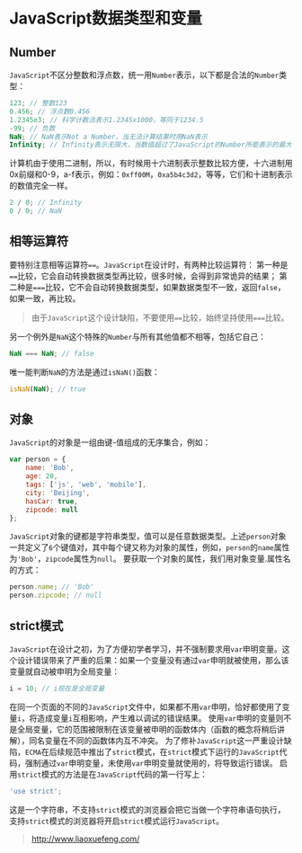# JavaScript数据类型和变量 #

## Number ##

`JavaScript`不区分整数和浮点数，统一用`Number`表示，以下都是合法的`Number`类型：
```js
123; // 整数123
0.456; // 浮点数0.456
1.2345e3; // 科学计数法表示1.2345x1000，等同于1234.5
-99; // 负数
NaN; // NaN表示Not a Number，当无法计算结果时用NaN表示
Infinity; // Infinity表示无限大，当数值超过了JavaScript的Number所能表示的最大值时，就表示为Infinity
```
计算机由于使用二进制，所以，有时候用十六进制表示整数比较方便，十六进制用0x前缀和0-9，a-f表示，例如：`0xff00M`，`0xa5b4c3d2`，等等，它们和十进制表示的数值完全一样。

```js
2 / 0; // Infinity
0 / 0; // NaN
```
## 相等运算符 ##
要特别注意相等运算符`==`。`JavaScript`在设计时，有两种比较运算符：
第一种是`==`比较，它会自动转换数据类型再比较，很多时候，会得到非常诡异的结果；
第二种是`===`比较，它不会自动转换数据类型，如果数据类型不一致，返回`false`，如果一致，再比较。
> 由于`JavaScript`这个设计缺陷，不要使用`==`比较，始终坚持使用`===`比较。

另一个例外是`NaN`这个特殊的`Number`与所有其他值都不相等，包括它自己：
```js
NaN === NaN; // false
```
唯一能判断`NaN`的方法是通过`isNaN()`函数：
```js
isNaN(NaN); // true
```
## 对象 ##
`JavaScript`的对象是一组由键-值组成的无序集合，例如：
```js
var person = {
    name: 'Bob',
    age: 20,
    tags: ['js', 'web', 'mobile'],
    city: 'Beijing',
    hasCar: true,
    zipcode: null
};
```
`JavaScript`对象的键都是字符串类型，值可以是任意数据类型。上述`person`对象一共定义了`6`个键值对，其中每个键又称为对象的属性，例如，`person`的`name`属性为`'Bob'`，`zipcode`属性为`null`。
要获取一个对象的属性，我们用对象变量.属性名的方式：
```js
person.name; // 'Bob'
person.zipcode; // null
```
## strict模式 ##
`JavaScript`在设计之初，为了方便初学者学习，并不强制要求用`var`申明变量。这个设计错误带来了严重的后果：如果一个变量没有通过`var`申明就被使用，那么该变量就自动被申明为全局变量：
```js
i = 10; // i现在是全局变量
```
在同一个页面的不同的`JavaScript`文件中，如果都不用`var`申明，恰好都使用了变量`i`，将造成变量`i`互相影响，产生难以调试的错误结果。
使用`var`申明的变量则不是全局变量，它的范围被限制在该变量被申明的函数体内（函数的概念将稍后讲解），同名变量在不同的函数体内互不冲突。
为了修补`JavaScript`这一严重设计缺陷，`ECMA`在后续规范中推出了`strict`模式，在`strict`模式下运行的`JavaScript`代码，强制通过`var`申明变量，未使用`var`申明变量就使用的，将导致运行错误。
启用`strict`模式的方法是在`JavaScript`代码的第一行写上：
```js
'use strict';
```
这是一个字符串，不支持`strict`模式的浏览器会把它当做一个字符串语句执行，支持`strict`模式的浏览器将开启`strict`模式运行`JavaScript`。
> http://www.liaoxuefeng.com/

